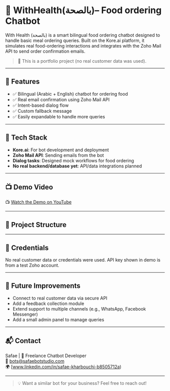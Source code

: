 # 🤖 WithHealth(بالصحة)– Food ordering Chatbot

With Health (بالصحة) is a smart bilingual food ordering chatbot designed to handle basic meal ordering queries. Built on the Kore.ai platform, it simulates real food-ordering interactions and integrates with the Zoho Mail API to send order confirmation emails.

> 🌟 This is a portfolio project (no real customer data was used).

---

## 🧠 Features

- ✅ Bilingual (Arabic + English) chatbot for ordering food
- ✅ Real email confirmation using Zoho Mail API
- ✅ Intent-based dialog flow
- ✅ Custom fallback message
- ✅ Easily expandable to handle more queries

---

## 🚀 Tech Stack

- **Kore.ai**: For bot development and deployment
- **Zoho Mail API**: Sending emails from the bot
- **Dialog tasks**: Designed mock workflows for food ordering
- **No real backend/database yet**: API/data integrations planned

---

## 📺 Demo Video

📺 [Watch the Demo on YouTube](https://youtu.be/OjM7I3-oRuo)


---

## 📂 Project Structure


---

## 🔐 Credentials

No real customer data or credentials were used. API key shown in demo is from a test Zoho account.

---

## 🧩 Future Improvements

- Connect to real customer data via secure API
- Add a feedback collection module
- Extend support to multiple channels (e.g., WhatsApp, Facebook Messenger)
- Add a small admin panel to manage queries

---

## 📬 Contact

Safae | 🤝 Freelance Chatbot Developer  
📧 bots@safaebotstudio.com  
🌍 [www.linkedin.com/in/safae-kharbouchi-b8505712a)

---

> 💡 Want a similar bot for your business? Feel free to reach out!

